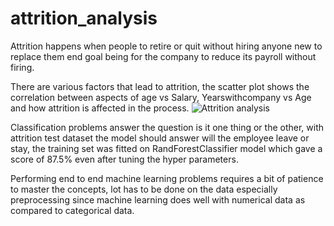 # attrition_analysis

Attrition happens when people to retire or quit without hiring anyone new to replace them end goal being for the company to reduce its payroll without firing.

There are various factors that lead to attrition, the scatter plot shows the correlation between aspects of age vs Salary, Yearswithcompany vs Age and how attrition is affected in the process.
![Attrition analysis](https://github.com/KevinOti/attrition_analysis/assets/86672704/43702801-52d0-41d7-8225-d7b8e9c83ccb)


Classification problems answer the question is it one thing or the other, with attrition test dataset the model should answer will the employee leave or stay, the training set was fitted on RandForestClassifier model which gave a score of 87.5% even after tuning the hyper parameters.

Performing end to end machine learning problems requires a bit of patience to master the concepts, lot has to be done on the data especially preprocessing since machine learning does well with numerical data as compared to categorical data.

